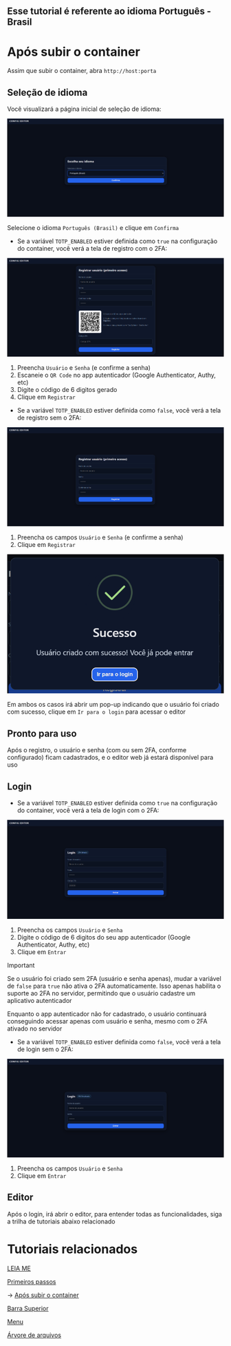 ## Esse tutorial é referente ao idioma Português - Brasil

# Após subir o container

Assim que subir o container, abra `http://host:porta`

## Seleção de idioma

Você visualizará a página inicial de seleção de idioma:

![Interface Seleção de Idioma](/documentation/images/selecionar_idioma.png)

Selecione o idioma `Português (Brasil)` e clique em `Confirma`

- Se a variável `TOTP_ENABLED` estiver definida como `true` na configuração do container, você verá a tela de registro com o 2FA:

![Interface Registro com 2FA](/documentation/images/registro_2fa.png)

1. Preencha `Usuário` e `Senha` (e confirme a senha)
2. Escaneie o `QR Code` no app autenticador (Google Authenticator, Authy, etc)
3. Digite o código de 6 digitos gerado
4. Clique em `Registrar`

- Se a variável `TOTP_ENABLED` estiver definida como `false`, você verá a tela de registro sem o 2FA:

![Interface Registro sem 2FA](/documentation/images/registro.png)

1. Preencha os campos `Usuário` e `Senha` (e confirme a senha)
2. Clique em `Registrar`

![Interface Confirmacao de Registro](/documentation/images/confirmacao_registro.png)

Em ambos os casos irá abrir um pop-up indicando que o usuário foi criado com sucesso, clique em `Ir para o login` para acessar o editor

## Pronto para uso

Após o registro, o usuário e senha (com ou sem 2FA, conforme configurado) ficam cadastrados, e o editor web já estará disponível para uso

## Login

- Se a variável `TOTP_ENABLED` estiver definida como `true` na configuração do container, você verá a tela de login com o 2FA:

![Interface Login com 2FA](/documentation/images/login_2fa_br.png)

1. Preencha os campos `Usuário` e `Senha`
2. Digite o código de 6 digitos do seu app autenticador (Google Authenticator, Authy, etc)
3. Clique em `Entrar`

> [!IMPORTANT]
> Se o usuário foi criado sem 2FA (usuário e senha apenas), mudar a variável de `false` para `true` não ativa o 2FA automaticamente. Isso apenas habilita o suporte ao 2FA no servidor, permitindo que o usuário cadastre um aplicativo autenticador
>
>Enquanto o app autenticador não for cadastrado, o usuário continuará conseguindo acessar apenas com usuário e senha, mesmo com o 2FA ativado no servidor


- Se a variável `TOTP_ENABLED` estiver definida como `false`, você verá a tela de login sem o 2FA:

![Interface Login sem 2FA](/documentation/images/login_br.png)

1. Preencha os campos `Usuário` e `Senha`
2. Clique em `Entrar`

## Editor

Após o login, irá abrir o editor, para entender todas as funcionalidades, siga a trilha de tutoriais abaixo relacionado

# Tutoriais relacionados

[LEIA ME](/documentation/readme/README-pt-BR.md)

[Primeiros passos](/documentation/readme/pt-br/primeiros_passos.md)

→ [Após subir o container](/documentation/readme/pt-br/container_criado.md)

[Barra Superior](/documentation/readme/pt-br/barra_superior.md)

[Menu](/documentation/readme/pt-br/menu.md)

[Árvore de arquivos](/documentation/readme/pt-br/arvore_de_arquivos.md)